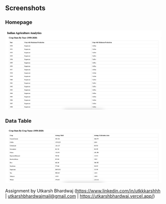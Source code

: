## Screenshots

### Homepage
![Table 1](./src//assets/images/Table1.png)

### Data Table
![Table 2](./src//assets/images/Table2.png)

Assignment by Utkarsh Bhardwaj (https://www.linkedin.com/in/utkkkarshhh | utkarshbhardwajmail@gmail.com | https://utkarshbhardwaj.vercel.app/)

